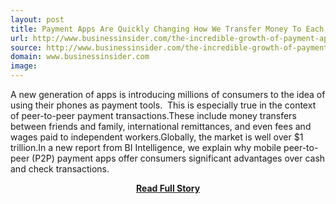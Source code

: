 ```yaml
---
layout: post
title: Payment Apps Are Quickly Changing How We Transfer Money To Each Other And Around The World
url: http://www.businessinsider.com/the-incredible-growth-of-payment-apps-2014-4
source: http://www.businessinsider.com/the-incredible-growth-of-payment-apps-2014-4
domain: www.businessinsider.com
image: 
---
```


<p>A new generation of apps is introducing millions of consumers to the idea of using their phones as payment tools.  This is especially true in the context of peer-to-peer payment transactions.These include money transfers between friends and family, international remittances, and even fees and wages paid to independent workers.Globally, the market is well over $1 trillion.In a new report from BI Intelligence, we explain why mobile peer-to-peer (P2P) payment apps offer consumers significant advantages over cash and check transactions.</p>
<center><p><a href="http://www.businessinsider.com/the-incredible-growth-of-payment-apps-2014-4" style='padding:25px; font-sze:18px; font-weight: bold;'>Read Full Story</a></p></center>

